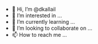 - 👋 Hi, I’m @dkallail
- 👀 I’m interested in ...
- 🌱 I’m currently learning ...
- 💞️ I’m looking to collaborate on ...
- 📫 How to reach me ...

<!---
dkallail/dkallail is a ✨ special ✨ repository because its `README.md` (this file) appears on your GitHub profile.
You can click the Preview link to take a look at your changes.
--->
